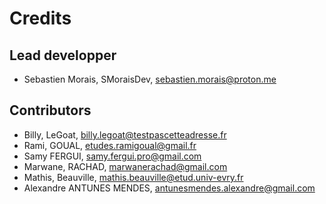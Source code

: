 # Credits

## Lead developper

- Sebastien Morais, SMoraisDev, sebastien.morais@proton.me

## Contributors

- Billy, LeGoat, billy.legoat@testpascetteadresse.fr
- Rami, GOUAL, etudes.ramigoual@gmail.fr
- Samy FERGUI, samy.fergui.pro@gmail.com
- Marwane, RACHAD, marwanerachad@gmail.com
- Mathis, Beauville, mathis.beauville@etud.univ-evry.fr
- Alexandre ANTUNES MENDES, antunesmendes.alexandre@gmail.com 
